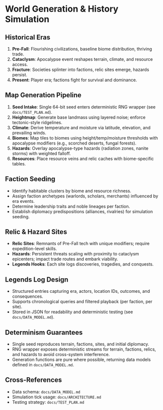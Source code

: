 # World Generation & History Simulation

## Historical Eras
1. **Pre-Fall**: Flourishing civilizations, baseline biome distribution, thriving trade.
2. **Cataclysm**: Apocalypse event reshapes terrain, climate, and resource access.
3. **Fracture**: Societies splinter into factions, relic sites emerge, hazards persist.
4. **Present**: Player era; factions fight for survival and dominance.

## Map Generation Pipeline
1. **Seed Intake**: Single 64-bit seed enters deterministic RNG wrapper (see `docs/TEST_PLAN.md`).
2. **Heightmap**: Generate base landmass using layered noise; enforce tectonic-style ridgelines.
3. **Climate**: Derive temperature and moisture via latitude, elevation, and prevailing winds.
4. **Biomes**: Map tiles to biomes using height/temp/moisture thresholds with apocalypse modifiers (e.g., scorched deserts, fungal forests).
5. **Hazards**: Overlay apocalypse-type hazards (radiation zones, nanite storms) with weighted falloff.
6. **Resources**: Place resource veins and relic caches with biome-specific tables.

## Faction Seeding
- Identify habitable clusters by biome and resource richness.
- Assign faction archetypes (warlords, scholars, merchants) influenced by era events.
- Determine leadership traits and noble lineages per faction.
- Establish diplomacy predispositions (alliances, rivalries) for simulation seeding.

## Relic & Hazard Sites
- **Relic Sites**: Remnants of Pre-Fall tech with unique modifiers; require expedition-level skills.
- **Hazards**: Persistent threats scaling with proximity to cataclysm epicenters; impact trade routes and embark viability.
- **Legends Hooks**: Each site logs discoveries, tragedies, and conquests.

## Legends Log Design
- Structured entries capturing era, actors, location IDs, outcomes, and consequences.
- Supports chronological queries and filtered playback (per faction, per site).
- Stored in JSON for readability and deterministic testing (see `docs/DATA_MODEL.md`).

## Determinism Guarantees
- Single seed reproduces terrain, factions, sites, and initial diplomacy.
- RNG wrapper exposes deterministic streams for terrain, factions, relics, and hazards to avoid cross-system interference.
- Generation functions are pure where possible, returning data models defined in `docs/DATA_MODEL.md`.

## Cross-References
- Data schema: `docs/DATA_MODEL.md`
- Simulation tick usage: `docs/ARCHITECTURE.md`
- Testing strategy: `docs/TEST_PLAN.md`
